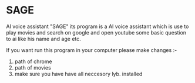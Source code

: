 # SAGE
AI voice assistant "SAGE" 
its program is a AI voice assistant which is use to play movies and search on google and
open youtube some basic question to ai like his name and age etc.


If you want run this program in your computer please make changes :-
  1. path of chrome
  2. path of movies
  3. make sure you have have all neccesory lyb. installed
